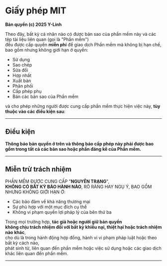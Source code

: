 # Giấy phép MIT

**Bản quyền (c) 2025 Y-Linh**

Theo đây, bất kỳ cá nhân nào có được bản sao của phần mềm này và các tệp tài liệu liên quan (gọi là "Phần mềm")  
đều được cấp quyền **miễn phí** để giao dịch Phần mềm mà không bị hạn chế, bao gồm nhưng không giới hạn ở quyền:

- Sử dụng  
- Sao chép  
- Sửa đổi  
- Hợp nhất  
- Xuất bản  
- Phân phối  
- Cấp phép phụ  
- Bán các bản sao của Phần mềm  

và cho phép những người được cung cấp phần mềm thực hiện việc này, **tùy thuộc vào các điều kiện sau**:

---

## Điều kiện

**Thông báo bản quyền ở trên và thông báo cấp phép này phải được bao gồm trong tất cả các bản sao hoặc phần đáng kể của Phần mềm.**

---

## Miễn trừ trách nhiệm

PHẦN MỀM ĐƯỢC CUNG CẤP "**NGUYÊN TRẠNG**",  
**KHÔNG CÓ BẤT KỲ BẢO HÀNH NÀO**, RÕ RÀNG HAY NGỤ Ý, BAO GỒM NHƯNG KHÔNG GIỚI HẠN Ở:

- Các bảo đảm về khả năng thương mại  
- Sự phù hợp với một mục đích cụ thể  
- Không vi phạm quyền lợi pháp lý của bên thứ ba

Trong mọi trường hợp, **tác giả hoặc người giữ bản quyền**  
**không chịu trách nhiệm đối với bất kỳ khiếu nại, thiệt hại hoặc trách nhiệm nào khác**,  
cho dù là trong hành động hợp đồng, hành vi vi phạm pháp luật hoặc theo bất kỳ cách nào,  
phát sinh từ, liên quan đến phần mềm hoặc việc sử dụng hoặc các giao dịch khác liên quan đến phần mềm.

---